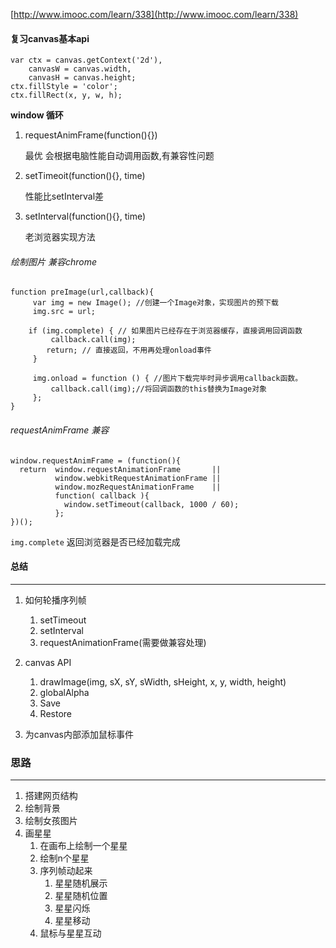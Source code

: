 [http://www.imooc.com/learn/338](http://www.imooc.com/learn/338)

#### 复习canvas基本api


	var ctx = canvas.getContext('2d'),
		canvasW = canvas.width,
		canvasH = canvas.height;
	ctx.fillStyle = 'color';
	ctx.fillRect(x, y, w, h);


__window 循环__

1. requestAnimFrame(function(){})

	最优 会根据电脑性能自动调用函数,有兼容性问题

2. setTimeoit(function(){}, time)
	
	性能比setInterval差

3. setInterval(function(){}, time)
	
	老浏览器实现方法


###### 绘制图片 兼容chrome
	function preImage(url,callback){  
	     var img = new Image(); //创建一个Image对象，实现图片的预下载  
	     img.src = url;  
	     
	    if (img.complete) { // 如果图片已经存在于浏览器缓存，直接调用回调函数  
	         callback.call(img);  
	        return; // 直接返回，不用再处理onload事件  
	     }  
	  
	     img.onload = function () { //图片下载完毕时异步调用callback函数。  
	         callback.call(img);//将回调函数的this替换为Image对象  
	     };  
	}  

###### requestAnimFrame 兼容
	
	window.requestAnimFrame = (function(){
	  return  window.requestAnimationFrame       ||
	          window.webkitRequestAnimationFrame ||
	          window.mozRequestAnimationFrame    ||
	          function( callback ){
	            window.setTimeout(callback, 1000 / 60);
	          };
	})();


`img.complete`  返回浏览器是否已经加载完成



#### 总结
_____

1. 如何轮播序列帧
	1. setTimeout
	2. setInterval
	3. requestAnimationFrame(需要做兼容处理) 

2. canvas API
	1. drawImage(img, sX, sY, sWidth, sHeight, x, y, width, height)
	2. globalAlpha
	3. Save
	4. Restore
3. 为canvas内部添加鼠标事件
 

### 思路
____

1. 搭建网页结构
2. 绘制背景
3. 绘制女孩图片
4. 画星星
	1. 在画布上绘制一个星星
	2. 绘制n个星星
	3. 序列帧动起来
		1. 星星随机展示 
		2. 星星随机位置
		3. 星星闪烁
		4. 星星移动
	4. 鼠标与星星互动